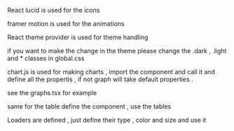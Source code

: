React lucid is used for the icons

framer motion is used for the animations

React theme provider is used for theme handling

if you want to make the change in the theme please change the .dark , .light and * classes in global.css

chart.js is used for making charts , import the component and call it and define all the propertis , if not graph will take default properties .

see the graphs.tsx for example

same for the table define the component , use the tables 

Loaders are defined , just define their type , color and size and use it